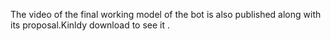 The video of the final working model of the bot is also published along with its proposal.Kinldy download to see it .
